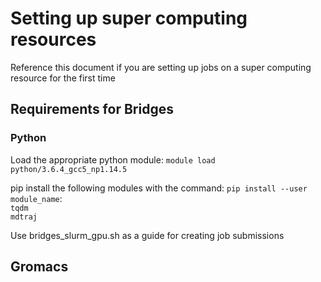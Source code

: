 # Setting up super computing resources

Reference this document if you are setting up jobs on a super computing resource for the first time

## Requirements for Bridges
### Python

Load the appropriate python module: `module load python/3.6.4_gcc5_np1.14.5`

pip install the following modules with the command:  `pip install --user module_name`: \
`tqdm` \
`mdtraj`

Use bridges_slurm_gpu.sh as a guide for creating job submissions

## Gromacs
